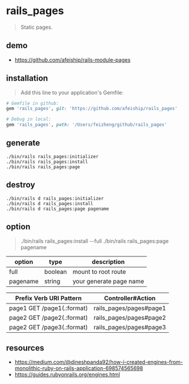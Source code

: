 # rails_pages
> Static pages.

## demo
- https://github.com/afeiship/rails-module-pages

## installation
> Add this line to your application's Gemfile:

```ruby
# Gemfile in github:
gem 'rails_pages', git: 'https://github.com/afeiship/rails_pages'

# Debug in local:
gem 'rails_pages', path: '/Users/feizheng/github/rails_pages'
```

## generate
```shell
./bin/rails rails_pages:initializer
./bin/rails rails_pages:install
./bin/rails rails_pages:page
```

## destroy
```shell
./bin/rails d rails_pages:initializer
./bin/rails d rails_pages:install
./bin/rails d rails_pages:page pagename
```

## option
> ./bin/rails rails_pages:install --full
> ./bin/rails rails_pages:page pagename

| option   | type    | description             |
| -------- | ------- | ----------------------- |
| full     | boolean | mount to root route     |
| pagename | string  | your generate page name |

<!-- true -->
| Prefix Verb URI Pattern     | Controller#Action       |
| --------------------------- | ----------------------- |
| page1 GET  /page1(.:format) | rails_pages/pages#page1 |
| page2 GET  /page2(.:format) | rails_pages/pages#page2 |
| page2 GET  /page3(.:format) | rails_pages/pages#page3 |

## resources
- https://medium.com/@dineshpanda92/how-i-created-engines-from-monolithic-ruby-on-rails-application-698574565698
- https://guides.rubyonrails.org/engines.html